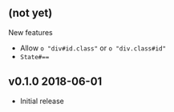 ## (not yet)

New features

- Allow `o "div#id.class"` or `o "div.class#id"`
- `State#==`

## v0.1.0 2018-06-01

- Initial release
